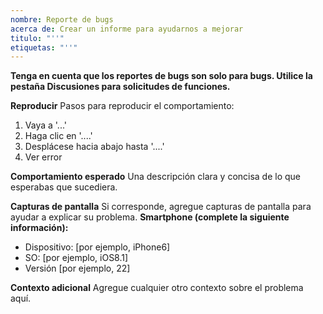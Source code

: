 ```yaml
---
nombre: Reporte de bugs
acerca de: Crear un informe para ayudarnos a mejorar
titulo: "''"
etiquetas: "''"
---
```


**Tenga en cuenta que los reportes de bugs son solo para bugs. Utilice la pestaña Discusiones para solicitudes de funciones.**

**Reproducir**
Pasos para reproducir el comportamiento:
1. Vaya a '...'
2. Haga clic en '....'
3. Desplácese hacia abajo hasta '....'
4. Ver error

**Comportamiento esperado**
Una descripción clara y concisa de lo que esperabas que sucediera. 

**Capturas de pantalla** 
Si corresponde, agregue capturas de pantalla para ayudar a explicar su problema. 
**Smartphone (complete la siguiente información):**
- Dispositivo: [por ejemplo, iPhone6] 
- SO: [por ejemplo, iOS8.1]
- Versión [por ejemplo, 22]

**Contexto adicional** 
Agregue cualquier otro contexto sobre el problema aquí.